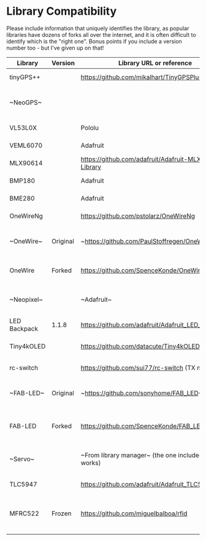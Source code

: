 # Library Compatibility
Please include information that uniquely identifies the library, as popular libraries have dozens of forks all over the internet, and it is often difficult to identify which is the "right one". Bonus points if you include a version number too - but I've given up on that!

| Library      | Version | Library URL or reference                              | Status                               | Notes                                                     |
|--------------|---------|-------------------------------------------------------|--------------------------------------|-----------------------------------------------------------|
| tinyGPS++    |         | https://github.com/mikalhart/TinyGPSPlus              |                 Compiles amd works   |                                                           |
| ~NeoGPS~     |         |                                                       |  Architecture warning, doesn't work  |                                                           |
| VL53L0X      |         | Pololu                                                |                 Compiles amd works   |                                                           |
| VEML6070     |         | Adafruit                                              |                 Compiles amd works   |                                                           |
| MLX90614     |         | https://github.com/adafruit/Adafruit-MLX90614-Library |                 Compiles amd works   |                                                           |
| BMP180       |         | Adafruit                                              |                 Compiles amd works   |                                                           |
| BME280       |         | Adafruit                                              |                 Compiles amd works   |                                                           |
| OneWireNg    |         | https://github.com/pstolarz/OneWireNg                 |                 Compiles amd works   |                                                           |
| ~OneWire~    | Original| ~https://github.com/PaulStoffregen/OneWire~           |                  Does not compile.   | Not compatible with modern AVRs other than the ATmega4809 |
| OneWire      | Forked  | https://github.com/SpenceKonde/OneWire                |                 Compiles amd works   | Tested PR submitted August 2020. No response from Paul.   |
| ~Neopixel~   |         | ~Adafruit~                                            |             DOES NOT WORK w/AVRxt    | Use included tinyNeoPixel - Same API, adapted for these   |
| LED Backpack |   1.1.8 | https://github.com/adafruit/Adafruit_LED_Backpack     |                 Compiles and works   |                                                           |
| Tiny4kOLED   |         | https://github.com/datacute/Tiny4kOLED                |                 Compiles and works   | SSD1306, not just for tiny - anything with Wire.h lib     |
| rc-switch    |         | https://github.com/sui77/rc-switch  (TX mode)         |                 Compiles and works   | A surprise. I don't expect RX will work                   |
| ~FAB-LED~    | Original| ~https://github.com/sonyhome/FAB_LED~                 |        Architecture is unsupported   | FAB-LED is a WS2812 w/out buffer library; impressive      |
| FAB-LED      | Forked  | https://github.com/SpenceKonde/FAB_LED                | I added support for megaavr, works   | No response to my PR to get my fix into his version :-/   |
| ~Servo~      |         | ~From library manager~ (the one included w/core works)|                      Compile error   | Use Servo_megaTinyCore if installed Servo via lib. mgr.   |
| TLC5947      |         | https://github.com/adafruit/Adafruit_TLC5947          |                 Compiles and works   |                                                           |
| MFRC522      | Frozen  | https://github.com/miguelbalboa/rfid                  |                 Compiles and works   | Long ago had issue relating to F(). This is the F()ing library that forced the return of the macro! |
